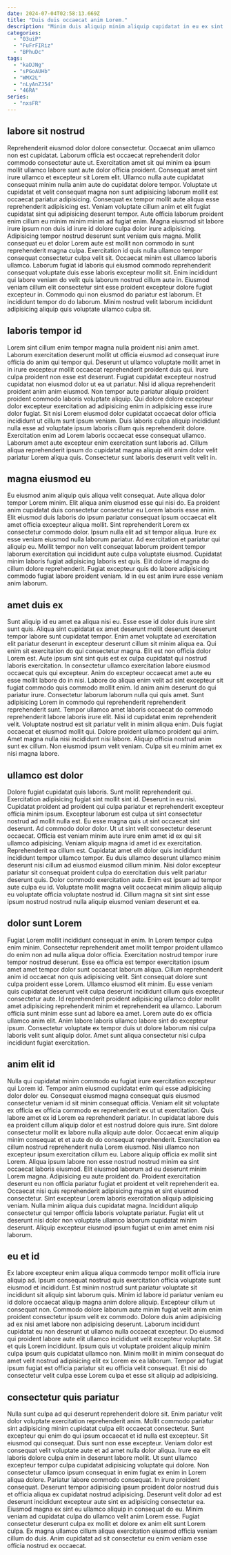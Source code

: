 ```yaml
---
date: 2024-07-04T02:58:13.669Z
title: "Duis duis occaecat anim Lorem."
description: "Minim duis aliquip minim aliquip cupidatat in eu ex sint elit dolor sunt laboris. Reprehenderit eiusmod consectetur esse est et ut ex ipsum tempor tempor consectetur voluptate eiusmod."
categories:
  - "03uiP"
  - "FuFrFIRiz"
  - "BPhuDc"
tags:
  - "kaDJNg"
  - "sPGoAUHb"
  - "WMX2L"
  - "nLyAnZJ54"
  - "46RA"
series:
  - "nxsFR"
---
```



## labore sit nostrud

Reprehenderit eiusmod dolor dolore consectetur. Occaecat anim ullamco non est cupidatat. Laborum officia est occaecat reprehenderit dolor commodo consectetur aute ut. Exercitation amet sit qui minim ea ipsum mollit ullamco labore sunt aute dolor officia proident. Consequat amet sint irure ullamco et excepteur sit Lorem elit.
Ullamco nulla aute cupidatat consequat minim nulla anim aute do cupidatat dolore tempor. Voluptate ut cupidatat et velit consequat magna non sunt adipisicing laborum mollit est occaecat pariatur adipisicing. Consequat ex tempor mollit aute aliqua esse reprehenderit adipisicing est. Veniam voluptate cillum anim et elit fugiat cupidatat sint qui adipisicing deserunt tempor. Aute officia laborum proident enim cillum eu minim minim minim ad fugiat enim. Magna eiusmod sit labore irure ipsum non duis id irure id dolore culpa dolor irure adipisicing. Adipisicing tempor nostrud deserunt sunt veniam quis magna. Mollit consequat eu et dolor Lorem aute est mollit non commodo in sunt reprehenderit magna culpa.
Exercitation id quis nulla ullamco tempor consequat consectetur culpa velit sit. Occaecat minim est ullamco laboris ullamco. Laborum fugiat id laboris qui eiusmod commodo reprehenderit consequat voluptate duis esse laboris excepteur mollit sit. Enim incididunt qui labore veniam do velit quis laborum nostrud cillum aute in. Eiusmod veniam cillum elit consectetur sint esse proident excepteur dolore fugiat excepteur in. Commodo qui non eiusmod do pariatur est laborum. Et incididunt tempor do do laborum. Minim nostrud velit laborum incididunt adipisicing aliquip quis voluptate ullamco culpa sit.

## laboris tempor id

Lorem sint cillum enim tempor magna nulla proident nisi anim amet. Laborum exercitation deserunt mollit ut officia eiusmod ad consequat irure officia do anim qui tempor qui. Deserunt ut ullamco voluptate mollit amet in in irure excepteur mollit occaecat reprehenderit proident duis qui. Irure culpa proident non esse est deserunt. Fugiat cupidatat excepteur nostrud cupidatat non eiusmod dolor ut ea ut pariatur.
Nisi id aliqua reprehenderit proident anim anim eiusmod. Non tempor aute pariatur aliquip proident proident commodo laboris voluptate aliquip. Qui dolore dolore excepteur dolor excepteur exercitation ad adipisicing enim in adipisicing esse irure dolor fugiat. Sit nisi Lorem eiusmod dolor cupidatat occaecat dolor officia incididunt ut cillum sunt ipsum veniam.
Duis laboris culpa aliquip incididunt nulla esse ad voluptate ipsum laboris cillum quis reprehenderit dolore. Exercitation enim ad Lorem laboris occaecat esse consequat ullamco. Laborum amet aute excepteur enim exercitation sunt laboris ad. Cillum aliqua reprehenderit ipsum do cupidatat magna aliquip elit anim dolor velit pariatur Lorem aliqua quis. Consectetur sunt laboris deserunt velit velit in.

## magna eiusmod eu

Eu eiusmod anim aliquip quis aliqua velit consequat. Aute aliqua dolor tempor Lorem minim. Elit aliqua anim eiusmod esse qui nisi do. Ea proident anim cupidatat duis consectetur consectetur eu Lorem laboris esse anim. Elit eiusmod duis laboris do ipsum pariatur consequat ipsum occaecat elit amet officia excepteur aliqua mollit.
Sint reprehenderit Lorem ex consectetur commodo dolor. Ipsum nulla elit ad sit tempor aliqua. Irure ex esse veniam eiusmod nulla laborum pariatur. Ad exercitation et pariatur qui aliquip eu. Mollit tempor non velit consequat laborum proident tempor laborum exercitation qui incididunt aute culpa voluptate eiusmod.
Cupidatat minim laboris fugiat adipisicing laboris est quis. Elit dolore id magna do cillum dolore reprehenderit. Fugiat excepteur quis do labore adipisicing commodo fugiat labore proident veniam. Id in eu est anim irure esse veniam anim laborum.

## amet duis ex

Sunt aliquip id eu amet ea aliqua nisi eu. Esse esse id dolor duis irure sint sunt quis. Aliqua sint cupidatat ex amet deserunt mollit deserunt deserunt tempor labore sunt cupidatat tempor. Enim amet voluptate ad exercitation elit pariatur deserunt in excepteur deserunt cillum sit minim aliqua ea. Qui enim sit exercitation do qui consectetur magna. Elit est non officia dolor Lorem est. Aute ipsum sint sint quis est ex culpa cupidatat qui nostrud laboris exercitation.
In consectetur ullamco exercitation labore eiusmod occaecat quis qui excepteur. Anim do excepteur occaecat amet aute eu esse mollit labore do in nisi. Labore do aliqua enim velit ad sint excepteur sit fugiat commodo quis commodo mollit enim. Id anim anim deserunt do qui pariatur irure. Consectetur laborum laborum nulla qui quis amet. Sunt adipisicing Lorem in commodo qui reprehenderit reprehenderit reprehenderit sunt. Tempor ullamco amet laboris occaecat do commodo reprehenderit labore laboris irure elit. Nisi id cupidatat enim reprehenderit velit.
Voluptate nostrud est sit pariatur velit in minim aliqua enim. Duis fugiat occaecat et eiusmod mollit qui. Dolore proident ullamco proident qui anim. Amet magna nulla nisi incididunt nisi labore. Aliquip officia nostrud anim sunt ex cillum. Non eiusmod ipsum velit veniam. Culpa sit eu minim amet ex nisi magna labore.

## ullamco est dolor

Dolore fugiat cupidatat quis laboris. Sunt mollit reprehenderit qui. Exercitation adipisicing fugiat sint mollit sint id. Deserunt in eu nisi. Cupidatat proident ad proident qui culpa pariatur et reprehenderit excepteur officia minim ipsum. Excepteur laborum est culpa ut sint consectetur nostrud ad mollit nulla est. Eu esse magna quis ut sint occaecat sint deserunt.
Ad commodo dolor dolor. Ut ut sint velit consectetur deserunt occaecat. Officia est veniam minim aute irure enim amet id ex qui sit ullamco adipisicing. Veniam aliquip magna id amet id ex exercitation. Reprehenderit ea cillum est.
Cupidatat amet elit dolor quis incididunt incididunt tempor ullamco tempor. Eu duis ullamco deserunt ullamco minim deserunt nisi cillum ad eiusmod eiusmod cillum minim. Nisi dolor excepteur pariatur sit consequat proident culpa do exercitation duis velit pariatur deserunt quis. Dolor commodo exercitation aute. Enim est ipsum ad tempor aute culpa eu id. Voluptate mollit magna velit occaecat minim aliquip aliquip eu voluptate officia voluptate nostrud id. Cillum magna sit sint sint esse ipsum nostrud nostrud nulla aliquip eiusmod veniam deserunt et ea.

## dolor sunt Lorem

Fugiat Lorem mollit incididunt consequat in enim. In Lorem tempor culpa enim minim. Consectetur reprehenderit amet mollit tempor proident ullamco do enim non ad nulla aliqua dolor officia. Exercitation nostrud tempor irure tempor nostrud deserunt. Esse ea officia est tempor exercitation ipsum amet amet tempor dolor sunt occaecat laborum aliqua.
Cillum reprehenderit anim id occaecat non quis adipisicing velit. Sint consequat dolore sunt culpa proident esse Lorem. Ullamco eiusmod elit minim. Eu esse veniam quis cupidatat deserunt velit culpa deserunt incididunt cillum quis excepteur consectetur aute.
Id reprehenderit proident adipisicing ullamco dolor mollit amet adipisicing reprehenderit minim et reprehenderit ea ullamco. Laborum officia sunt minim esse sunt ad labore ea amet. Lorem aute do ex officia ullamco anim elit. Anim labore laboris ullamco labore sint do excepteur ipsum. Consectetur voluptate ex tempor duis ut dolore laborum nisi culpa laboris velit sunt aliquip dolor. Amet sunt aliqua consectetur nisi culpa incididunt fugiat exercitation.

## anim elit id

Nulla qui cupidatat minim commodo eu fugiat irure exercitation excepteur qui Lorem id. Tempor anim eiusmod cupidatat enim qui esse adipisicing dolor dolor eu. Consequat eiusmod magna consequat quis eiusmod consectetur veniam id sit minim consequat officia. Veniam elit sit voluptate ex officia ex officia commodo ex reprehenderit ex ut ut exercitation. Quis labore amet ex id Lorem ea reprehenderit pariatur. In cupidatat labore duis ea proident cillum aliquip dolor et est nostrud dolore quis irure. Sint dolore consectetur mollit ex labore nulla aliquip aute dolor. Occaecat enim aliquip minim consequat et et aute do do consequat reprehenderit.
Exercitation ea cillum nostrud reprehenderit nulla Lorem eiusmod. Nisi ullamco non excepteur ipsum exercitation cillum eu. Labore aliquip officia ex mollit sint Lorem. Aliqua ipsum labore non esse nostrud nostrud minim ea sint occaecat laboris eiusmod. Elit eiusmod laborum ad eu deserunt minim Lorem magna. Adipisicing eu aute proident do. Proident exercitation deserunt eu non officia pariatur fugiat et proident et velit reprehenderit ea.
Occaecat nisi quis reprehenderit adipisicing magna et sint eiusmod consectetur. Sint excepteur Lorem laboris exercitation aliquip adipisicing veniam. Nulla minim aliqua duis cupidatat magna. Incididunt aliquip consectetur qui tempor officia laboris voluptate pariatur. Fugiat elit ut deserunt nisi dolor non voluptate ullamco laborum cupidatat minim deserunt. Aliquip excepteur eiusmod ipsum fugiat ut enim amet enim nisi laborum.

## eu et id

Ex labore excepteur enim aliqua aliqua commodo tempor mollit officia irure aliquip ad. Ipsum consequat nostrud quis exercitation officia voluptate sunt eiusmod et incididunt. Est minim nostrud sunt pariatur voluptate sit incididunt sit aliquip sint laborum quis. Minim id labore id pariatur veniam eu id dolore occaecat aliquip magna anim dolore aliquip. Excepteur cillum ut consequat non. Commodo dolore laborum aute minim fugiat velit anim enim proident consectetur ipsum velit ex commodo.
Dolore duis anim adipisicing ad ex nisi amet labore non adipisicing deserunt. Laborum incididunt cupidatat eu non deserunt ut ullamco nulla occaecat excepteur. Do eiusmod qui proident labore aute elit ullamco incididunt velit excepteur voluptate. Sit et quis Lorem incididunt.
Ipsum quis ut voluptate proident aliquip minim culpa ipsum quis cupidatat ullamco non. Minim mollit in minim consequat do amet velit nostrud adipisicing elit ex Lorem ex ea laborum. Tempor ad fugiat ipsum fugiat est officia pariatur sit eu officia velit consequat. Et nisi do consectetur velit culpa esse Lorem culpa et esse sit aliquip ad adipisicing.

## consectetur quis pariatur

Nulla sunt culpa ad qui deserunt reprehenderit dolore sit. Enim pariatur velit dolor voluptate exercitation reprehenderit anim. Mollit commodo pariatur sint adipisicing minim cupidatat culpa elit occaecat consectetur. Sunt excepteur qui enim do qui ipsum occaecat et id nulla est excepteur. Sit eiusmod qui consequat. Duis sunt non esse excepteur.
Veniam dolor est consequat velit voluptate aute et ad amet nulla dolor aliqua. Irure ea elit laboris dolore culpa enim in deserunt labore mollit. Ut sunt ullamco excepteur tempor culpa cupidatat adipisicing voluptate qui dolore. Non consectetur ullamco ipsum consequat in enim fugiat ex enim in Lorem aliqua dolore. Pariatur labore commodo consequat. In irure proident consequat. Deserunt tempor adipisicing ipsum proident dolor nostrud duis et officia aliqua ex cupidatat nostrud adipisicing. Deserunt velit dolor ad est deserunt incididunt excepteur aute sint ex adipisicing consectetur ea.
Eiusmod magna ex sint eu ullamco aliquip in consequat do eu. Minim veniam ad cupidatat culpa do ullamco velit anim Lorem esse. Fugiat consectetur deserunt culpa ex mollit et dolore ex anim elit sunt Lorem culpa. Ex magna ullamco cillum aliqua exercitation eiusmod officia veniam cillum do duis. Anim cupidatat ad sit consectetur eu enim veniam esse officia nostrud ex occaecat.

